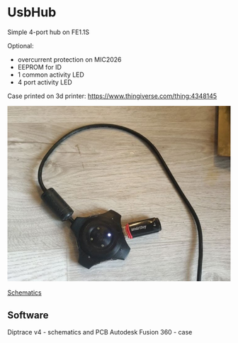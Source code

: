 # UsbHub
Simple 4-port hub on FE1.1S

Optional: 
- overcurrent protection on MIC2026
- EEPROM for ID
- 1 common activity LED
- 4 port activity LED

Case printed on 3d printer: https://www.thingiverse.com/thing:4348145

![Completed](/photos/result.png)

[Schematics](/artefacts/sch.pdf)

## Software
Diptrace v4 - schematics and PCB
Autodesk Fusion 360 - case
